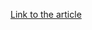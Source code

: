 [Link to the article](https://symantec.com/connect/blogs/shamoon-multi-staged-destructive-attacks-limited-specific-targets)
